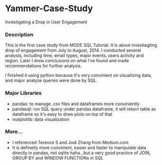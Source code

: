 # Yammer-Case-Study
Investigating a Drop in User Engagement



### Description
This is the first case study from MODE SQL Tutorial. It is about investiagting drop of engagement from July to August, 2014. I conducted several analysis, including time, email types, major events, users activity and region. Later I drew conclusions on what I've found and made recommendations for further analysis.

I finished it using python because it's very convinient on visualizing data, and major analyze queries were done by SQL. 



### Major Libraries
- pandas: to manage .csv files and dataframes more conviniently
- pandasql: run SQL query under pandas dataframe, it will return table as dataframe so it's easy to draw plots on top of that
- matplotlib: data visualization



### More...
- I referenced Terence S and Jodi Zhang from Medium.com
- It is definetly more convinient, easier and faster to manipulate data directly in pandas, not sqlite haha...but a very good practice of JOIN, GROUP BY and WINDOW FUNCTIONs in SQL
